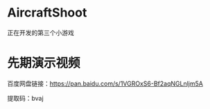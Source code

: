 # AircraftShoot
正在开发的第三个小游戏

# 先期演示视频

百度网盘链接：https://pan.baidu.com/s/1VGROxS6-Bf2aqNGLnljm5A 

提取码：bvaj
